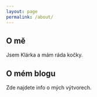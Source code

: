 ```yaml
---
layout: page
permalink: /about/
---
```


## O mě
Jsem Klárka a mám ráda kočky.


## O mém blogu
Zde najdete info o mých výtvorech.


